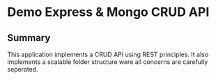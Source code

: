 # Demo Express & Mongo CRUD API

## Summary
This application implements a CRUD API using REST principles. It also implements a scalable folder structure were all concerns are carefully seperated.
